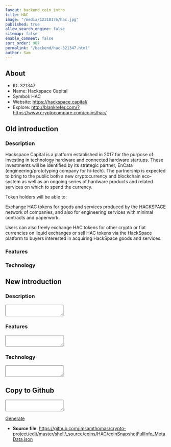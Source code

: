 ```yaml
---
layout: backend_coin_intro
title: HAC
image: "/media/12318176/hac.jpg"
published: true
allow_search_engine: false
sitemap: false
enable_comment: false
sort_order: 987
permalink: "/backend/hac-321347.html"
author: Sam
---
```


## About

- ID: 321347
- Name: Hackspace Capital
- Symbol: HAC
- Website: https://hackspace.capital/
- Explore: http://blankrefer.com/?https://www.cryptocompare.com/coins/hac/


## Old introduction

### Description

<p>Hackspace Capital is a platform established in 2017 for the purpose of investing in technology hardware and connected hardware startups. These investments will be identified by its strategic partner, EnCata (engineering/prototyping company for hi-tech). The partnership is expected to bring to the public both a new cryptocurrency and blockchain eco-system as well as an ongoing series of hardware products and related services on which to spend the currency.</p><p>Token holders will be able to:</p><p>Exchange HAC tokens for goods and services produced by the HACKSPACE network of companies, and also for engineering services with minimal contracts and paperwork.</p><p>Users can also freely exchange HAC tokens for other crypto or fiat currencies on liquid exchanges or sell HAC tokens via the HackSpace platform to buyers interested in acquiring HackSpace goods and services.</p>

### Features


### Technology




## New introduction


### Description
<textarea id="meta_description" name="description"></textarea>

### Features
<textarea id="meta_features" name="features"></textarea>

### Technology
<textarea id="meta_technology" name="technology"></textarea>


## Copy to Github

<textarea id="coinsnapshotfullinfo_metadata"></textarea>

<a href="#gen" onclick="generateMetaDatJson()">Generate</a>

- **Source file**: <a href="https://github.com/imsamthomas/crypto-project/edit/master/shell/_source/coins/HAC/coinSnapshotFullInfo_MetaData.json">https://github.com/imsamthomas/crypto-project/edit/master/shell/_source/coins/HAC/coinSnapshotFullInfo_MetaData.json</a>

